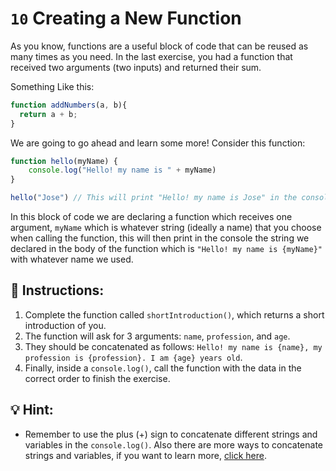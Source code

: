# `10` Creating a New Function
As you know, functions are a useful block of code that can be reused as many times as you need. In the last exercise, you had a function that received two arguments (two inputs) and returned their sum.

Something Like this:
```Javascript
function addNumbers(a, b){
  return a + b;
}
```
We are going to go ahead and learn some more! Consider this function:

```Javascript 
function hello(myName) {
    console.log("Hello! my name is " + myName)
}

hello("Jose") // This will print "Hello! my name is Jose" in the console
```

In this block of code we are declaring a function which receives one argument, `myName` which is whatever string (ideally a name) that you choose when calling the function, this will then print in the console the string we declared in the body of the function which is `"Hello! my name is {myName}"` with whatever name we used.

## 📝 Instructions:
1. Complete the function called `shortIntroduction()`, which returns a short introduction of you.
2. The function will ask for 3 arguments: `name`, `profession`, and `age`.
3. They should be concatenated as follows: `Hello! my name is {name}, my profession is {profession}. I am {age} years old`.
4. Finally, inside a `console.log()`, call the function with the data in the correct order to finish the exercise.

## 💡 Hint:
- Remember to use the plus (+) sign to concatenate different strings and variables in the `console.log()`. Also there are more ways to concatenate strings and variables, if you want to learn more, [click here](https://stackoverflow.com/questions/16600925/how-can-i-add-a-variable-to-console-log).
